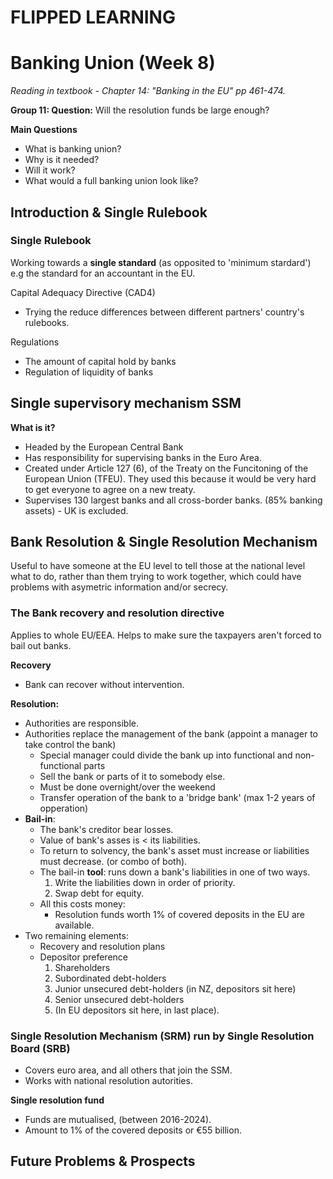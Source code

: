 # FLIPPED LEARNING

# Banking Union (Week 8)
*Reading in textbook - Chapter 14: "Banking in the EU" pp 461-474.*

**Group 11: Question:** Will the resolution funds be large enough?

**Main Questions**
* What is banking union?
* Why is it needed?
* Will it work?
* What would a full banking union look like?

## Introduction & Single Rulebook

### Single Rulebook
Working towards a **single standard** (as opposited to 'minimum stardard') e.g the standard for an accountant in the EU.

Capital Adequacy Directive (CAD4)
* Trying the reduce differences between different partners' country's rulebooks.

Regulations
* The amount of capital hold by banks 
* Regulation of liquidity of banks

## Single supervisory mechanism SSM
**What is it?**
* Headed by the European Central Bank
* Has responsibility for supervising banks in the Euro Area.
* Created under Article 127 (6), of the Treaty on the Funcitoning of the European Union (TFEU). They used this because it would be very hard to get everyone to agree on a new treaty. 
* Supervises 130 largest banks and all cross-border banks. (85% banking assets) - UK is excluded.

## Bank Resolution & Single Resolution Mechanism
Useful to have someone at the EU level to tell those at the national level what to do, rather than them trying to work together, which could have problems with asymetric information and/or secrecy.

### The Bank recovery and resolution directive
Applies to whole EU/EEA. Helps to make sure the taxpayers aren't forced to bail out banks.

**Recovery**
* Bank can recover without intervention.

**Resolution:**
* Authorities are responsible.
* Authorities replace the management of the bank (appoint a manager to take control the bank)
	* Special manager could divide the bank up into functional and non-functional parts
	* Sell the bank or parts of it to somebody else.
	* Must be done overnight/over the weekend
	* Transfer operation of the bank to a 'bridge bank' (max 1-2 years of opperation)
* **Bail-in**:
	* The bank's creditor bear losses.
	* Value of bank's asses is < its liabilities.
	* To return to solvency, the bank's asset must increase or liabilities must decrease. (or combo of both).
	* The bail-in **tool**: runs down a bank's liabilities in one of two ways.
		1. Write the liabilities down in order of priority.
		2. Swap debt for equity.
	* All this costs money:
		* Resolution funds worth 1% of covered deposits in the EU are available.
* Two remaining elements:
	* Recovery and resolution plans
	* Depositor preference
		1. Shareholders
		2. Subordinated debt-holders
		3. Junior unsecured debt-holders (in NZ, depositors sit here)
		4. Senior unsecured debt-holders
		5. (In EU depositors sit here, in last place).		

### Single Resolution Mechanism (SRM) run by Single Resolution Board (SRB)
* Covers euro area, and all others that join the SSM.
* Works with national resolution autorities.

**Single resolution fund**
* Funds are mutualised, (between 2016-2024).
* Amount to 1% of the covered deposits or €55 billion.

## Future Problems & Prospects

